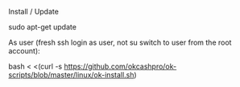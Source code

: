 Install / Update

sudo apt-get update

As user (fresh ssh login as user, not su switch to user from the root account):

bash < <(curl -s https://github.com/okcashpro/ok-scripts/blob/master/linux/ok-install.sh)

